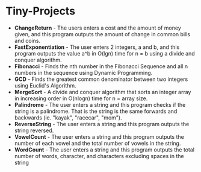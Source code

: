 # Tiny-Projects
- **ChangeReturn** - The users enters a cost and the amount of money given, and this program outputs the amount of change in common bills and coins.
- **FastExponentiation** - The user enters 2 integers, a and b, and this program outputs the value a^b in O(lgn) time for n = b using a divide and conquer algorithm.
- **Fibonacci** - Finds the nth number in the Fibonacci Sequence and all n numbers in the sequence using Dynamic Programming.
- **GCD** - Finds the greatest common denominator between two integers using Euclid's Algorithm.
- **MergeSort** - A divide and conquer algorithm that sorts an integer array in increasing order in O(nlogn) time for n = array size.
- **Palindrome** - The user enters a string and this program checks if the string is a palindrome. That is the string is the same forwards and backwards (ie. "kayak", "racecar", "mom").
- **ReverseString** - The user enters a string and this program outputs the string reversed.
- **VowelCount** - The user enters a string and this program outputs the number of each vowel and the total number of vowels in the string.
- **WordCount** - The user enters a string and this program outputs the total number of words, character, and characters excluding spaces in the string
